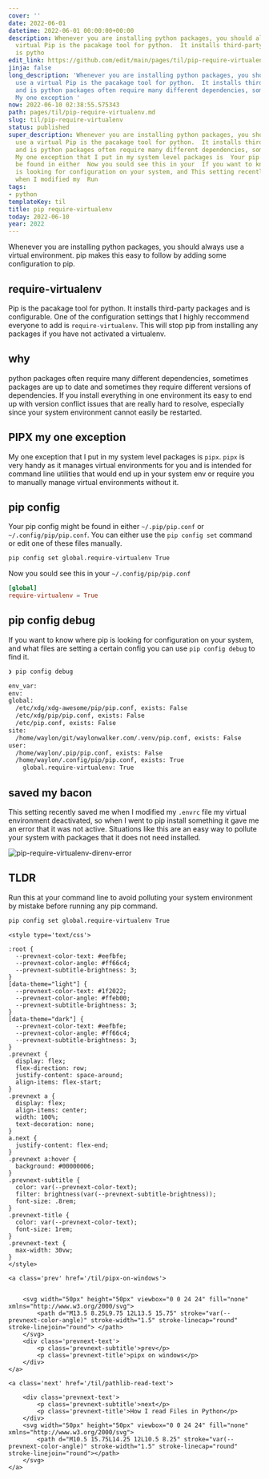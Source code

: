 ```yaml
---
cover: ''
date: 2022-06-01
datetime: 2022-06-01 00:00:00+00:00
description: Whenever you are installing python packages, you should always use a
  virtual Pip is the pacakage tool for python.  It installs third-party packages and
  is pytho
edit_link: https://github.com/edit/main/pages/til/pip-require-virtualenv.md
jinja: false
long_description: 'Whenever you are installing python packages, you should always
  use a virtual Pip is the pacakage tool for python.  It installs third-party packages
  and is python packages often require many different dependencies, sometimes packages
  My one exception '
now: 2022-06-10 02:38:55.575343
path: pages/til/pip-require-virtualenv.md
slug: til/pip-require-virtualenv
status: published
super_description: Whenever you are installing python packages, you should always
  use a virtual Pip is the pacakage tool for python.  It installs third-party packages
  and is python packages often require many different dependencies, sometimes packages
  My one exception that I put in my system level packages is  Your pip config might
  be found in either  Now you sould see this in your  If you want to know where pip
  is looking for configuration on your system, and This setting recently saved me
  when I modified my  Run
tags:
- python
templateKey: til
title: pip require-virtualenv
today: 2022-06-10
year: 2022
---
```


Whenever you are installing python packages, you should always use a virtual
environment.  pip makes this easy to follow by adding some configuration to
pip.

## require-virtualenv

Pip is the pacakage tool for python.  It installs third-party packages and is
configurable.  One of the configuration settings that I highly reccommend
everyone to add is `require-virtualenv`.  This will stop pip from installing
any packages if you have not activated a virtualenv.

## why

python packages often require many different dependencies, sometimes packages
are up to date and sometimes they require different versions of dependencies.
If you install everything in one environment its easy to end up with version
conflict issues that are really hard to resolve, especially since your system
environment cannot easily be restarted.

## PIPX my one exception

My one exception that I put in my system level packages is `pipx`.  `pipx` is
very handy as it manages virtual environments for you and is intended for
command line utilities that would end up in your system env or require you to
manually manage virtual environments without it.

## pip config

Your pip config might be found in either `~/.pip/pip.conf` or
`~/.config/pip/pip.conf`.  You can either use the `pip config set` command or
edit one of these files manually.

```bash
pip config set global.require-virtualenv True
```

Now you sould see this in your `~/.config/pip/pip.conf`

``` toml
[global]
require-virtualenv = True
```

## pip config debug

If you want to know where pip is looking for configuration on your system, and
what files are setting a certain config you can use `pip config debug` to find
it.

``` bash
❯ pip config debug

env_var:
env:
global:
  /etc/xdg/xdg-awesome/pip/pip.conf, exists: False
  /etc/xdg/pip/pip.conf, exists: False
  /etc/pip.conf, exists: False
site:
  /home/waylon/git/waylonwalker.com/.venv/pip.conf, exists: False
user:
  /home/waylon/.pip/pip.conf, exists: False
  /home/waylon/.config/pip/pip.conf, exists: True
    global.require-virtualenv: True
```

## saved my bacon

This setting recently saved me when I modified my `.envrc` file my virtual
environment deactivated, so when I went to pip install something it gave me an
error that it was not active.  Situations like this are an easy way to pollute
your system with packages that it does not need installed.

![pip-require-virtualenv-direnv-error](https://screenshots.waylonwalker.com/pip-require-virtualenv-direnv-error.webp)

## TLDR

Run this at your command line to avoid polluting your system environment by
mistake before running any pip command.

```bash
pip config set global.require-virtualenv True
```
<div class='prevnext'>

    <style type='text/css'>

    :root {
      --prevnext-color-text: #eefbfe;
      --prevnext-color-angle: #ff66c4;
      --prevnext-subtitle-brightness: 3;
    }
    [data-theme="light"] {
      --prevnext-color-text: #1f2022;
      --prevnext-color-angle: #ffeb00;
      --prevnext-subtitle-brightness: 3;
    }
    [data-theme="dark"] {
      --prevnext-color-text: #eefbfe;
      --prevnext-color-angle: #ff66c4;
      --prevnext-subtitle-brightness: 3;
    }
    .prevnext {
      display: flex;
      flex-direction: row;
      justify-content: space-around;
      align-items: flex-start;
    }
    .prevnext a {
      display: flex;
      align-items: center;
      width: 100%;
      text-decoration: none;
    }
    a.next {
      justify-content: flex-end;
    }
    .prevnext a:hover {
      background: #00000006;
    }
    .prevnext-subtitle {
      color: var(--prevnext-color-text);
      filter: brightness(var(--prevnext-subtitle-brightness));
      font-size: .8rem;
    }
    .prevnext-title {
      color: var(--prevnext-color-text);
      font-size: 1rem;
    }
    .prevnext-text {
      max-width: 30vw;
    }
    </style>
    
    <a class='prev' href='/til/pipx-on-windows'>
    

        <svg width="50px" height="50px" viewbox="0 0 24 24" fill="none" xmlns="http://www.w3.org/2000/svg">
            <path d="M13.5 8.25L9.75 12L13.5 15.75" stroke="var(--prevnext-color-angle)" stroke-width="1.5" stroke-linecap="round" stroke-linejoin="round"> </path>
        </svg>
        <div class='prevnext-text'>
            <p class='prevnext-subtitle'>prev</p>
            <p class='prevnext-title'>pipx on windows</p>
        </div>
    </a>
    
    <a class='next' href='/til/pathlib-read-text'>
    
        <div class='prevnext-text'>
            <p class='prevnext-subtitle'>next</p>
            <p class='prevnext-title'>How I read Files in Python</p>
        </div>
        <svg width="50px" height="50px" viewbox="0 0 24 24" fill="none" xmlns="http://www.w3.org/2000/svg">
            <path d="M10.5 15.75L14.25 12L10.5 8.25" stroke="var(--prevnext-color-angle)" stroke-width="1.5" stroke-linecap="round" stroke-linejoin="round"></path>
        </svg>
    </a>
  </div>